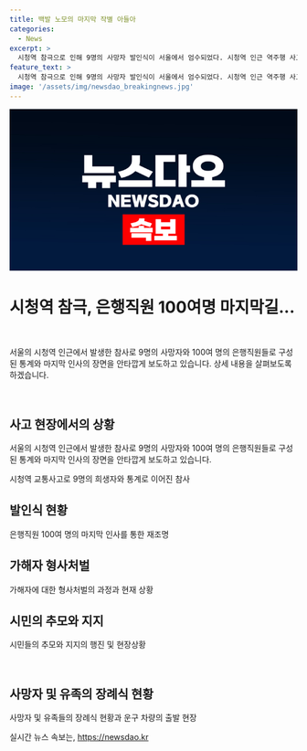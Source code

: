 ```yaml
---
title: 백발 노모의 마지막 작별 아들아
categories:
  - News
excerpt: >
  시청역 참극으로 인해 9명의 사망자 발인식이 서울에서 엄수되었다. 시청역 인근 역주행 사고로 은행직원 4명을 잃은 동료 100여 명이 마지막길을 배웠으며, 가해자의 체포영장이 기각되었다. 사망자들의 장례식은 유족 중심으로 진행되었고, 시민들은 사망자들을 추모하며 국화꽃과 손편지를 놓았다. 사고로 희생된 이들을 애도하고, 가해자에 대한 조사가 진행 중이다. (150자)
feature_text: >
  시청역 참극으로 인해 9명의 사망자 발인식이 서울에서 엄수되었다. 시청역 인근 역주행 사고로 은행직원 4명을 잃은 동료 100여 명이 마지막길을 배웠으며, 가해자의 체포영장이 기각되었다. 사망자들의 장례식은 유족 중심으로 진행되었고, 시민들은 사망자들을 추모하며 국화꽃과 손편지를 놓았다. 사고로 희생된 이들을 애도하고, 가해자에 대한 조사가 진행 중이다. (150자)
image: '/assets/img/newsdao_breakingnews.jpg'
---
```


<p><img src="/assets/img/newsdao_breakingnews.jpg" alt="bookingtag 속보" /></p>

<h1 data-ke-size="size26">시청역 참극, 은행직원 100여명 마지막길...</h1>

<p data-ke-size="size16">&nbsp;</p>

<p>서울의 시청역 인근에서 발생한 참사로 9명의 사망자와 100여 명의 은행직원들로 구성된 통계와 마지막 인사의 장면을 안타깝게 보도하고 있습니다. 상세 내용을 살펴보도록 하겠습니다. </p>

<p data-ke-size="size16">&nbsp;</p>

<h2 data-ke-size="size26">사고 현장에서의 상황</h2>

<p>서울의 시청역 인근에서 발생한 참사로 9명의 사망자와 100여 명의 은행직원들로 구성된 통계와 마지막 인사의 장면을 안타깝게 보도하고 있습니다.</p>

<p data-ke-size="size16">시청역 교통사고로 9명의 희생자와 통계로 이어진 참사</p>

<h2 data-ke-size="size26">발인식 현황</h2>

<p data-ke-size="size16">은행직원 100여 명의 마지막 인사를 통한 재조명</p>

<h2 data-ke-size="size26">가해자 형사처벌</h2>

<p data-ke-size="size16">가해자에 대한 형사처벌의 과정과 현재 상황</p>

<h2 data-ke-size="size26">시민의 추모와 지지</h2>

<p data-ke-size="size16">시민들의 추모와 지지의 행진 및 현장상황</p>

<p data-ke-size="size16">&nbsp;</p>

<h2 data-ke-size="size26">사망자 및 유족의 장례식 현황</h2>

<p data-ke-size="size16">사망자 및 유족들의 장례식 현황과 운구 차량의 출발 현장</p>
실시간 뉴스 속보는, <a href="https://newsdao.kr" rel="dofollow">https://newsdao.kr</a>


